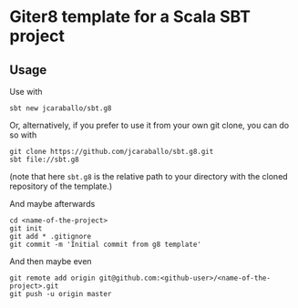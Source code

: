 # Giter8 template for a Scala SBT project

## Usage

Use with
```
sbt new jcaraballo/sbt.g8
```

Or, alternatively, if you prefer to use it from your own git clone, you can do so with
```
git clone https://github.com/jcaraballo/sbt.g8.git
sbt file://sbt.g8
```
(note that here `sbt.g8` is the relative path to your directory with the cloned repository of the template.)


And maybe afterwards
```
cd <name-of-the-project>
git init
git add * .gitignore
git commit -m 'Initial commit from g8 template'
```

And then maybe even
```
git remote add origin git@github.com:<github-user>/<name-of-the-project>.git
git push -u origin master
```
